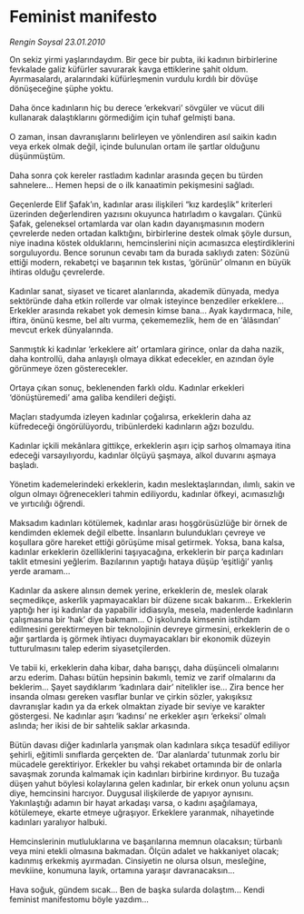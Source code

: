 # Feminist manifesto

*Rengin Soysal 23.01.2010*

<div class="taraf_structure_2col_1zq">
<div class="margen_n">



 <p>On sekiz yirmi yaşlarındaydım. Bir gece bir pubta, iki kadının birbirlerine fevkalade galiz küfürler savurarak kavga ettiklerine şahit oldum. Ayırmasalardı, aralarındaki küfürleşmenin vurdulu kırdılı bir dövüşe dönüşeceğine şüphe yoktu. <br/><br/>Daha önce kadınların hiç bu derece ‘erkekvari’ sövgüler ve vücut dili kullanarak dalaştıklarını görmediğim için tuhaf gelmişti bana. <br/><br/>O zaman, insan davranışlarını belirleyen ve yönlendiren asıl saikin kadın veya erkek olmak değil, içinde bulunulan ortam ile şartlar olduğunu düşünmüştüm. <br/><br/>Daha sonra çok kereler rastladım kadınlar arasında geçen bu türden sahnelere... Hemen hepsi de o ilk kanaatimin pekişmesini sağladı. <br/><br/>Geçenlerde Elif Şafak’ın, kadınlar arası ilişkileri “kız kardeşlik” kriterleri üzerinden değerlendiren yazısını okuyunca hatırladım o kavgaları. Çünkü Şafak, geleneksel ortamlarda var olan kadın dayanışmasının modern çevrelerde neden ortadan kalktığını, birbirlerine destek olmak şöyle dursun, niye inadına köstek olduklarını, hemcinslerini niçin acımasızca eleştirdiklerini sorguluyordu. Bence sorunun cevabı tam da burada saklıydı zaten: Sözünü ettiği modern, rekabetçi ve başarının tek kıstas, ‘görünür’ olmanın en büyük ihtiras olduğu çevrelerde. <br/><br/>Kadınlar sanat, siyaset ve ticaret alanlarında, akademik dünyada, medya sektöründe daha etkin rollerde var olmak isteyince benzediler erkeklere... Erkekler arasında rekabet yok demesin kimse bana... Ayak kaydırmaca, hile, iftira, önünü kesme, bel altı vurma, çekememezlik, hem de en ‘âlâsından’ mevcut erkek dünyalarında. <br/><br/>Sanmıştık ki kadınlar ‘erkeklere ait’ ortamlara girince, onlar da daha nazik, daha kontrollü, daha anlayışlı olmaya dikkat edecekler, en azından öyle görünmeye özen gösterecekler. <br/><br/>Ortaya çıkan sonuç, beklenenden farklı oldu. Kadınlar erkekleri ‘dönüştüremedi’ ama galiba kendileri değişti. <br/><br/>Maçları stadyumda izleyen kadınlar çoğalırsa, erkeklerin daha az küfredeceği öngörülüyordu, tribünlerdeki kadınların ağzı bozuldu. <br/><br/>Kadınlar içkili mekânlara gittikçe, erkeklerin aşırı içip sarhoş olmamaya itina edeceği varsayılıyordu, kadınlar ölçüyü şaşmaya, alkol duvarını aşmaya başladı. <br/><br/>Yönetim kademelerindeki erkeklerin, kadın meslektaşlarından, ılımlı, sakin ve olgun olmayı öğrenecekleri tahmin ediliyordu, kadınlar öfkeyi, acımasızlığı ve yırtıcılığı öğrendi. <br/><br/>Maksadım kadınları kötülemek, kadınlar arası hoşgörüsüzlüğe bir örnek de kendimden eklemek değil elbette. İnsanların bulundukları çevreye ve koşullara göre hareket ettiği görüşüme misal getirmek. Yoksa, bana kalsa, kadınlar erkeklerin özelliklerini taşıyacağına, erkeklerin bir parça kadınları taklit etmesini yeğlerim. Bazılarının yaptığı hataya düşüp ‘eşitliği’ yanlış yerde aramam... <br/><br/>Kadınlar da askere alınsın demek yerine, erkeklerin de, meslek olarak seçmedikçe, askerlik yapmayacakları bir düzene sıcak bakarım... Erkeklerin yaptığı her işi kadınlar da yapabilir iddiasıyla, mesela, madenlerde kadınların çalışmasına bir ‘hak’ diye bakmam... O işkolunda kimsenin istihdam edilmesini gerektirmeyen bir teknolojinin devreye girmesini, erkeklerin de o ağır şartlarda iş görmek ihtiyacı duymayacakları bir ekonomik düzeyin tutturulmasını talep ederim siyasetçilerden. <br/><br/>Ve tabii ki, erkeklerin daha kibar, daha barışçı, daha düşünceli olmalarını arzu ederim. Dahası bütün hepsinin bakımlı, temiz ve zarif olmalarını da beklerim... Şayet saydıklarım ‘kadınlara dair’ nitelikler ise... Zira bence her insanda olması gereken vasıflar bunlar ve çirkin sözler, yakışıksız davranışlar kadın ya da erkek olmaktan ziyade bir seviye ve karakter göstergesi. Ne kadınlar aşırı ‘kadınsı’ ne erkekler aşırı ‘erkeksi’ olmalı aslında; her ikisi de bir sahtelik saklar arkasında. <br/><br/>Bütün davası diğer kadınlarla yarışmak olan kadınlara sıkça tesadüf ediliyor şehirli, eğitimli sınıflarda gerçekten de. ‘Dar alanlarda’ tutunmak zorlu bir mücadele gerektiriyor. Erkekler bu vahşi rekabet ortamında bir de onlarla savaşmak zorunda kalmamak için kadınları birbirine kırdırıyor. Bu tuzağa düşen yahut böylesi kolaylarına gelen kadınlar, bir erkek onun yolunu açsın diye, hemcinsini harcıyor. Duygusal ilişkilerde de yapıyor aynısını. Yakınlaştığı adamın bir hayat arkadaşı varsa, o kadını aşağılamaya, kötülemeye, ekarte etmeye uğraşıyor. Erkeklere yaranmak, nihayetinde kadınları yaralıyor halbuki. <br/><br/>Hemcinslerinin mutluluklarına ve başarılarına memnun olacaksın; türbanlı veya mini etekli olmasına bakmadan. Ölçün adalet ve hakkaniyet olacak; kadınmış erkekmiş ayırmadan. Cinsiyetin ne olursa olsun, mesleğine, mevkiine, konumuna layık, ortamına yaraşır davranacaksın... <br/><br/>Hava soğuk, gündem sıcak... Ben de başka sularda dolaştım... Kendi feminist manifestomu böyle yazdım...</p>
<br/>
<br/>
<br/>



<br/>


<div id="taraf_not">
</div>

</div>


</div>
